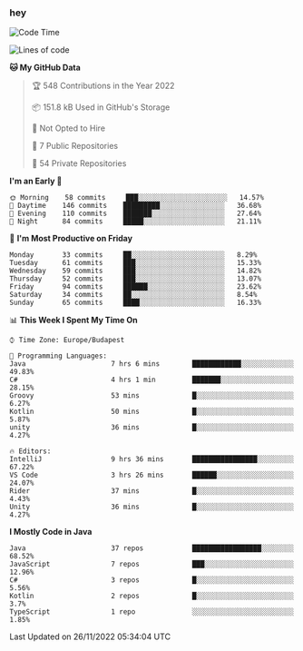 ### hey

<!--START_SECTION:waka-->
![Code Time](http://img.shields.io/badge/Code%20Time-827%20hrs%2036%20mins-blue)

![Lines of code](https://img.shields.io/badge/From%20Hello%20World%20I%27ve%20Written-568%20Thousand%20lines%20of%20code-blue)

**🐱 My GitHub Data** 

> 🏆 548 Contributions in the Year 2022
 > 
> 📦 151.8 kB Used in GitHub's Storage 
 > 
> 🚫 Not Opted to Hire
 > 
> 📜 7 Public Repositories 
 > 
> 🔑 54 Private Repositories  
 > 
**I'm an Early 🐤** 

```text
🌞 Morning    58 commits     ███░░░░░░░░░░░░░░░░░░░░░░   14.57% 
🌆 Daytime    146 commits    █████████░░░░░░░░░░░░░░░░   36.68% 
🌃 Evening    110 commits    ███████░░░░░░░░░░░░░░░░░░   27.64% 
🌙 Night      84 commits     █████░░░░░░░░░░░░░░░░░░░░   21.11%

```
📅 **I'm Most Productive on Friday** 

```text
Monday       33 commits     ██░░░░░░░░░░░░░░░░░░░░░░░   8.29% 
Tuesday      61 commits     ███░░░░░░░░░░░░░░░░░░░░░░   15.33% 
Wednesday    59 commits     ███░░░░░░░░░░░░░░░░░░░░░░   14.82% 
Thursday     52 commits     ███░░░░░░░░░░░░░░░░░░░░░░   13.07% 
Friday       94 commits     ██████░░░░░░░░░░░░░░░░░░░   23.62% 
Saturday     34 commits     ██░░░░░░░░░░░░░░░░░░░░░░░   8.54% 
Sunday       65 commits     ████░░░░░░░░░░░░░░░░░░░░░   16.33%

```


📊 **This Week I Spent My Time On** 

```text
⌚︎ Time Zone: Europe/Budapest

💬 Programming Languages: 
Java                     7 hrs 6 mins        ████████████░░░░░░░░░░░░░   49.83% 
C#                       4 hrs 1 min         ███████░░░░░░░░░░░░░░░░░░   28.15% 
Groovy                   53 mins             █░░░░░░░░░░░░░░░░░░░░░░░░   6.27% 
Kotlin                   50 mins             █░░░░░░░░░░░░░░░░░░░░░░░░   5.87% 
unity                    36 mins             █░░░░░░░░░░░░░░░░░░░░░░░░   4.27%

🔥 Editors: 
IntelliJ                 9 hrs 36 mins       ████████████████░░░░░░░░░   67.22% 
VS Code                  3 hrs 26 mins       ██████░░░░░░░░░░░░░░░░░░░   24.07% 
Rider                    37 mins             █░░░░░░░░░░░░░░░░░░░░░░░░   4.43% 
Unity                    36 mins             █░░░░░░░░░░░░░░░░░░░░░░░░   4.27%

```

**I Mostly Code in Java** 

```text
Java                     37 repos            █████████████████░░░░░░░░   68.52% 
JavaScript               7 repos             ███░░░░░░░░░░░░░░░░░░░░░░   12.96% 
C#                       3 repos             █░░░░░░░░░░░░░░░░░░░░░░░░   5.56% 
Kotlin                   2 repos             █░░░░░░░░░░░░░░░░░░░░░░░░   3.7% 
TypeScript               1 repo              ░░░░░░░░░░░░░░░░░░░░░░░░░   1.85%

```



 Last Updated on 26/11/2022 05:34:04 UTC
<!--END_SECTION:waka-->
